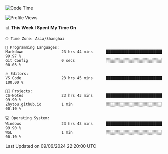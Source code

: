 <!--START_SECTION:waka-->
![Code Time](http://img.shields.io/badge/Code%20Time-1%2C759%20hrs%2031%20mins-blue)

![Profile Views](http://img.shields.io/badge/Profile%20Views-3-blue)

📊 **This Week I Spent My Time On** 

```text
🕑︎ Time Zone: Asia/Shanghai

💬 Programming Languages: 
Markdown                 23 hrs 44 mins      █████████████████████████   99.97 % 
Git Config               0 secs              ░░░░░░░░░░░░░░░░░░░░░░░░░   00.03 % 

🔥 Editors: 
VS Code                  23 hrs 45 mins      █████████████████████████   100.00 % 

🐱‍💻 Projects: 
CS-Notes                 23 hrs 43 mins      █████████████████████████   99.90 % 
Zhytou.github.io         1 min               ░░░░░░░░░░░░░░░░░░░░░░░░░   00.10 % 

💻 Operating System: 
Windows                  23 hrs 43 mins      █████████████████████████   99.90 % 
WSL                      1 min               ░░░░░░░░░░░░░░░░░░░░░░░░░   00.10 % 
```


 Last Updated on 09/06/2024 22:20:00 UTC
<!--END_SECTION:waka-->